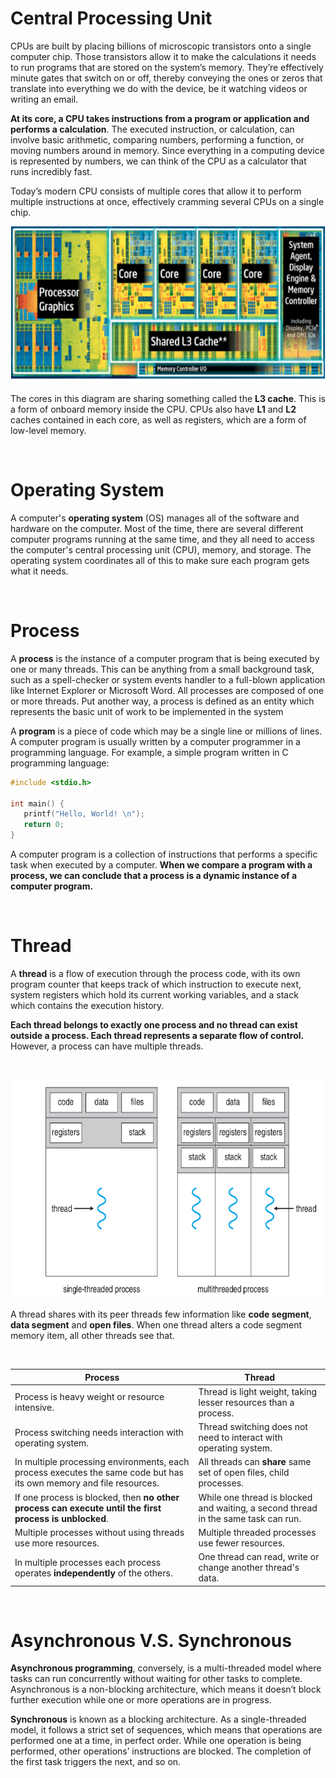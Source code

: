# Central Processing Unit

CPUs are built by placing billions of microscopic transistors onto a single computer chip. Those transistors allow it to make the calculations it needs to run programs that are stored on the system’s memory. They’re effectively minute gates that switch on or off, thereby conveying the ones or zeros that translate into everything we do with the device, be it watching videos or writing an email.

**At its core, a CPU takes instructions from a program or application and performs a calculation**. The executed instruction, or calculation, can involve basic arithmetic, comparing numbers, performing a function, or moving numbers around in memory. Since everything in a computing device is represented by numbers, we can think of the CPU as a calculator that runs incredibly fast.

Today’s modern CPU consists of multiple cores that allow it to perform multiple instructions at once, effectively cramming several CPUs on a single chip.

<p align="center">
  <img width="600" height="250" img src="images/four_core_cpu.png">
</p>

The cores in this diagram are sharing something called the **L3 cache**. This is a form of onboard memory inside the CPU. CPUs also have **L1** and **L2** caches contained in each core, as well as registers, which are a form of low-level memory.

<br>

# Operating System

A computer's **operating system** (OS) manages all of the software and hardware on the computer. Most of the time, there are several different computer programs running at the same time, and they all need to access the computer's central processing unit (CPU), memory, and storage. The operating system coordinates all of this to make sure each program gets what it needs.

<br>

# Process

A **process** is the instance of a computer program that is being executed by one or many threads. This can be anything from a small background task, such as a spell-checker or system events handler to a full-blown application like Internet Explorer or Microsoft Word. All processes are composed of one or more threads. Put another way, a process is defined as an entity which represents the basic unit of work to be implemented in the system

A **program** is a piece of code which may be a single line or millions of lines. A computer program is usually written by a computer programmer in a programming language. For example, a simple program written in C programming language:

```C
#include <stdio.h>

int main() {
   printf("Hello, World! \n");
   return 0;
}
```

A computer program is a collection of instructions that performs a specific task when executed by a computer. **When we compare a program with a process, we can conclude that a process is a dynamic instance of a computer program.**

<br>

# Thread

A **thread** is a flow of execution through the process code, with its own program counter that keeps track of which instruction to execute next, system registers which hold its current working variables, and a stack which contains the execution history.

**Each thread belongs to exactly one process and no thread can exist outside a process. Each thread represents a separate flow of control.** However, a process can have multiple threads.

<br>

<p align="center">
  <img width="600" height="350" img src="images/threads.png">
</p>

A thread shares with its peer threads few information like **code segment**, **data segment** and **open files**. When one thread alters a code segment memory item, all other threads see that.

<br>

| **Process**                                                                                                         | **Thread**                                                                         |
|---------------------------------------------------------------------------------------------------------------------|------------------------------------------------------------------------------------|
| Process is heavy weight or resource intensive.                                                                      | Thread is light weight, taking lesser resources than a process.                    |
| Process switching needs interaction with operating system.                                                          | Thread switching does not need to interact with operating system.                  |
| In multiple processing environments, each process executes the same code but has its own memory and file resources. | All threads can **share** same set of open files, child processes.                     |
| If one process is blocked, then **no other process can execute until the first process is unblocked**.                  | While one thread is blocked and waiting, a second thread in the same task can run. |
| Multiple processes without using threads use more resources.                                                        | Multiple threaded processes use fewer resources.                                   |
| In multiple processes each process operates **independently** of the others.                                            | One thread can read, write or change another thread's data.                        |

<br>

# Asynchronous V.S. Synchronous

**Asynchronous programming**, conversely, is a multi-threaded model where tasks can run concurrently without waiting for other tasks to complete. Asynchronous is a non-blocking architecture, which means it doesn’t block further execution while one or more operations are in progress.

**Synchronous** is known as a blocking architecture. As a single-threaded model, it follows a strict set of sequences, which means that operations are performed one at a time, in perfect order. While one operation is being performed, other operations’ instructions are blocked. The completion of the first task triggers the next, and so on.
